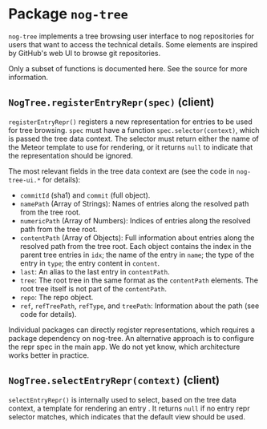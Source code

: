 # Package `nog-tree`

`nog-tree` implements a tree browsing user interface to nog repositories for
users that want to access the technical details.  Some elements are inspired by
GitHub's web UI to browse git repositories.

Only a subset of functions is documented here.  See the source for more
information.

## `NogTree.registerEntryRepr(spec)` (client)

`registerEntryRepr()` registers a new representation for entries to be used
for tree browsing.  `spec` must have a function `spec.selector(context)`, which
is passed the tree data context.  The selector must return either the name of
the Meteor template to use for rendering, or it returns `null` to indicate that
the representation should be ignored.

The most relevant fields in the tree data context are (see the code in
`nog-tree-ui.*` for details):

 - `commitId` (sha1) and `commit` (full object).
 - `namePath` (Array of Strings): Names of entries along the resolved path
   from the tree root.
 - `numericPath` (Array of Numbers): Indices of entries along the resolved
   path from the tree root.
 - `contentPath` (Array of Objects): Full information about entries along the
   resolved path from the tree root.  Each object contains the index in the
   parent tree entries in `idx`; the name of the entry in `name`; the type of
   the entry in `type`; the entry content in `content`.
 - `last`: An alias to the last entry in `contentPath`.
 - `tree`: The root tree in the same format as the `contentPath` elements.
   The root tree itself is not part of the `contentPath`.
 - `repo`: The repo object.
 - `ref`, `refTreePath`, `refType`, and `treePath`: Information about the
   path (see code for details).

Individual packages can directly register representations, which requires
a package dependency on nog-tree.  An alternative approach is to configure the
repr spec in the main app.  We do not yet know, which architecture works better
in practice.

## `NogTree.selectEntryRepr(context)` (client)

`selectEntryRepr()` is internally used to select, based on the tree data
context, a template for rendering an entry .  It returns `null` if no entry
repr selector matches, which indicates that the default view should be used.
